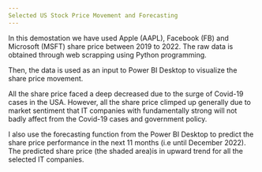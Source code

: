 ```yaml
---
Selected US Stock Price Movement and Forecasting
---
```


In this demostation we have used Apple (AAPL), Facebook (FB) and Microsoft (MSFT) share price between 2019 to 2022. The raw data is obtained through web scrapping using Python programming.

Then, the data is used as an input to Power BI Desktop to visualize the share price movement. 

All the share price faced a deep decreased due to the surge of Covid-19 cases in the USA. However, all the share price climped up generally due to market sentiment that IT companies with fundamentally strong will not badly affect from the Covid-19 cases and government policy. 

I also use the forecasting function from the Power BI Desktop to predict the share price performance in the next 11 months (i.e until December 2022). The predicted share price (the shaded area)is in upward trend for all the selected IT companies. 
